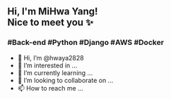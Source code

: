 <h2> Hi, I'm MiHwa Yang! <br>
Nice to meet you ✨ <br></h2>

<h3> #Back-end #Python #Django #AWS #Docker </h3>
  
- 👋 Hi, I’m @hwaya2828
- 👀 I’m interested in ...
- 🌱 I’m currently learning ...
- 💞️ I’m looking to collaborate on ...
- 📫 How to reach me ...

<!---
hwaya2828/hwaya2828 is a ✨ special ✨ repository because its `README.md` (this file) appears on your GitHub profile.
You can click the Preview link to take a look at your changes.
--->
